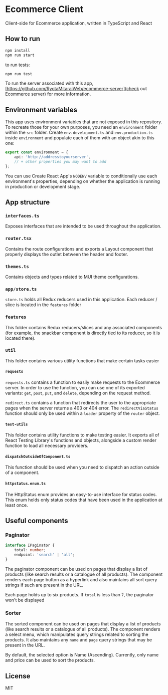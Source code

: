 # Ecommerce Client
Client-side for Ecommerce application, written in TypeScript and React

## How to run
```bash
npm install
npm run start
```

to run tests:

```bash
npm run test
```

To run the server associated with this app, [https://github.com/RyotaMitaraiWeb/ecommerce-server](check out Ecommerce server) for more information.


## Environment variables
This app uses environment variables that are not exposed in this repository. To recreate those for your own purposes, you need an ``environment`` folder within the ``src`` folder. Create ``env.development.ts`` and ``env.production.ts`` inside ``environment`` and populate each of them with an object akin to this one:

```typescript
export const environment = {
    api: 'http://addresstoyourserver',
    // + other properties you may want to add
};
```

You can use Create React App's ``NODENV`` variable to conditionally use each environment's properties, depending on whether the application is running in production or development stage.

## App structure
### ``interfaces.ts``
Exposes interfaces that are intended to be used throughout the application.


### ``router.tsx``
Contains the route configurations and exports a Layout component that properly displays the outlet between the header and footer.

### ``themes.ts``
Contains objects and types related to MUI theme configurations.

### ``app/store.ts``
``store.ts`` holds all Redux reducers used in this application. Each reducer / slice is located in the ``features`` folder

### ``features``
This folder contains Redux reducers/slices and any associated components (for example, the snackbar component is directly tied to its reducer, so it is located there).

### ``util``
This folder contains various utility functions that make certain tasks easier

#### ``requests``
``requests.ts`` contains a function to easily make requests to the Ecommerce server. In order to use the function, you can use one of its exported variants: ``get``, ``post``, ``put``, and ``delete``, depending on the request method.

``redirect.ts`` contains a function that redirects the user to the appropriate pages when the server returns a 403 or 404 error. The ``redirectViaStatus`` function should only be used within a ``loader`` property of the ``router`` object.

#### ``test-utils``
This folder contains utility functions to make testing easier. It exports all of React Testing Library's functions and objects, alongside a custom render function to load all necessary providers.

#### ``dispatchOutsideOfComponent.ts``
This function should be used when you need to dispatch an action outside of a component.

#### ``httpstatus.enum.ts``
The HttpStatus enum provides an easy-to-use interface for status codes. This enum holds only status codes that have been used in the application at least once.

## Useful components
### Paginator
```typescript
interface IPaginator {
    total: number;
    endpoint: 'search' | 'all';
}
```
The paginator component can be used on pages that display a list of products (like search results or a catalogue of all products). The component renders each page button as a hyperlink and also maintains all sort query strings if such are present in the URL.

Each page holds up to six products. If ``total`` is less than ``7``, the paginator won't be displayed

### Sorter
The sorted component can be used on pages that display a list of products (like search results or a catalogue of all products). The component renders a select menu, which manipulates query strings related to sorting the products. It also maintains any ``name`` and ``page`` query strings that may be present in the URL.

By default, the selected option is Name (Ascending). Currently, only name and price can be used to sort the products.

## License
MIT